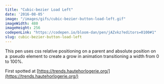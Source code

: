 ```yaml
---
title: "Cubic-bezier Load Left"
date: '2016-08-05'
image: "/images/gifs/cubic-bezier-button-load-left.gif"
imageWidth: 480
imageHeight: 256
codepenLink: "https://codepen.io/bloom-dan/pen/jAZvkz?editors=0100#1"
slug: cubic-bezier-button-load-left
---
```


This pen uses css relative positioning on a parent and absolute position on a :pseudo element to create a grow in animation transitioning a width from 0 to 100%.

First spotted at [https://trends.hautehorlogerie.org/](https://trends.hautehorlogerie.org/)
